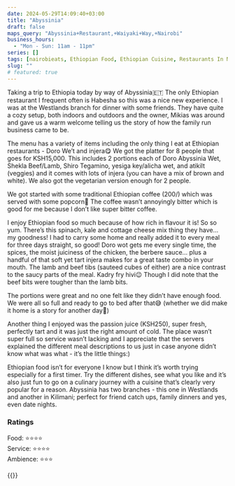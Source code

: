 ```yaml
---
date: 2024-05-29T14:09:40+03:00
title: "Abyssinia"
draft: false
maps_query: "Abyssinia+Restaurant,+Waiyaki+Way,+Nairobi"
business_hours:
  - "Mon - Sun: 11am - 11pm"
series: []
tags: [nairobieats, Ethiopian Food, Ethiopian Cuisine, Restaurants In Nairobi]
slug: ""
# featured: true
---
```


Taking a trip to Ethiopia today by way of Abyssinia🇪🇹 The only Ethiopian restaurant I frequent often is Habesha so this was a nice new experience. I was at the Westlands branch for dinner with some friends. They have quite a cozy setup, both indoors and outdoors and the owner, Mikias was around and gave us a warm welcome telling us the story of how the family run business came to be.

The menu has a variety of items including the only thing I eat at Ethiopian restaurants - Doro We’t and injera😋 We got the platter for 8 people that goes for KSH15,000. This includes 2 portions each of Doro Abyssinia Wet, Shekla Beef/Lamb, Shiro Tegamino, yesiga key/alicha wet, and atikilt (veggies) and it comes with lots of injera (you can have a mix of brown and white). We also got the vegetarian version enough for 2 people.

We got started with some traditional Ethiopian coffee (200/) which was served with some popcorn🍿 The coffee wasn’t annoyingly bitter which is good for me because I don’t like super bitter coffee.

I enjoy Ethiopian food so much because of how rich in flavour it is! So so yum. There’s this spinach, kale and cottage cheese mix thing they have… my goodness! I had to carry some home and really added it to every meal for three days straight, so good! Doro wot gets me every single time, the spices, the moist juiciness of the chicken, the berbere sauce… plus a handful of that soft yet tart injera makes for a great taste combo in your mouth. The lamb and beef tibs (sauteed cubes of either) are a nice contrast to the saucy parts of the meal. Kadry fry hivi😉 Though I did note that the beef bits were tougher than the lamb bits.

The portions were great and no one felt like they didn’t have enough food. We were all so full and ready to go to bed after that😅 (whether we did make it home is a story for another day🫣)

Another thing I enjoyed was the passion juice (KSH250), super fresh, perfectly tart and it was just the right amount of cold. The place wasn’t super full so service wasn’t lacking and I appreciate that the servers explained the different meal descriptions to us just in case anyone didn’t know what was what - it’s the little things:)

Ethiopian food isn’t for everyone I know but I think it’s worth trying especially for a first timer. Try the different dishes, see what you like and it’s also just fun to go on a culinary journey with a cuisine that’s clearly very popular for a reason. Abyssinia has two branches - this one in Westlands and another in Kilimani; perfect for friend catch ups, family dinners and yes, even date nights.

### Ratings

Food: ⭐️⭐️⭐️⭐️<br>
Service: ⭐️⭐️⭐️⭐️<br>
Ambience: ⭐️⭐️⭐️<br>

{{<remote-image-gallery key="abyssinia">}}
